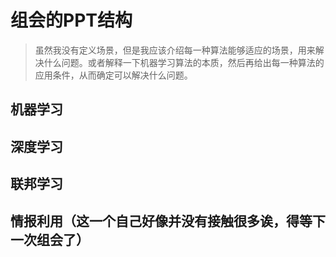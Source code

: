 # 组会的PPT结构


> 虽然我没有定义场景，但是我应该介绍每一种算法能够适应的场景，用来解决什么问题。或者解释一下机器学习算法的本质，然后再给出每一种算法的应用条件，从而确定可以解决什么问题。


## 机器学习

## 深度学习

## 联邦学习


## 情报利用（这一个自己好像并没有接触很多诶，得等下一次组会了）